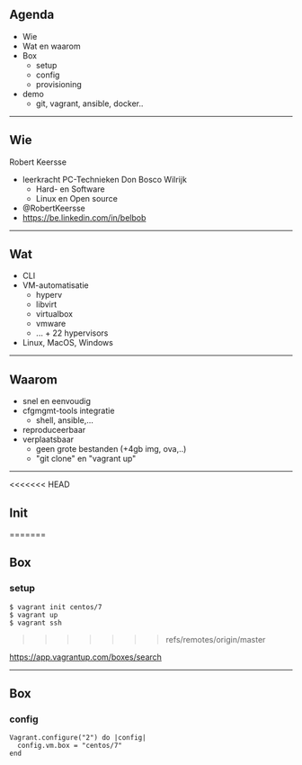 ## Agenda 

* Wie
* Wat en waarom
* Box
  - setup
  - config 
  - provisioning
* demo
  - git, vagrant, ansible, docker..

---

## Wie

Robert Keersse

* leerkracht PC-Technieken Don Bosco Wilrijk
  - Hard- en Software
  - Linux en Open source
* @RobertKeersse
* https://be.linkedin.com/in/belbob  

---

## Wat

* CLI
* VM-automatisatie
  - hyperv
  - libvirt
  - virtualbox
  - vmware
  - ... + 22 hypervisors
* Linux, MacOS, Windows

---

## Waarom

* snel en eenvoudig
* cfgmgmt-tools integratie
  - shell, ansible,...
* reproduceerbaar
* verplaatsbaar
  - geen grote bestanden (+4gb img, ova,..)
  - "git clone" en "vagrant up"

---

<<<<<<< HEAD
## Init
=======
## Box
### setup

```
$ vagrant init centos/7
$ vagrant up
$ vagrant ssh
```
>>>>>>> refs/remotes/origin/master

https://app.vagrantup.com/boxes/search

---

## Box
### config

```
Vagrant.configure("2") do |config|
  config.vm.box = "centos/7"
end
```
